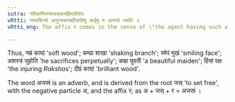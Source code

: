 ```yaml
---
sutra: नमिकम्पिस्म्यजसकमहिंसदीपोरः
vRtti: नम्यादिभ्यो धातुभ्यस्तच्छीलादिषु कर्तृषु रः प्रत्ययो भवति ॥
vRtti_eng: The affix र comes in the sense of \"the agent having such a habit &c\" after the verbs नम \"to bow\", कम्प् \"to shake\", स्मि \"to smile\", अजस् \"not to cease\", कम \"to desire\", हिन्स \"to injure\", and दीप \"to shine\".

---
```

Thus, नम्रं काष्ठं 'soft wood'; कम्प्रा शाखा 'shaking branch'; स्मेरं मुखं 'smiling face'; अशस्त्रं जुहोति 'he sacrifices perpetually'; कम्रा युवती 'a beautiful maiden'; हिंस्रं रक्षः 'the injuring _Rakshas_'; दीप्रं काष्ठं 'brilliant wood'.

The word अजस्रं is an adverb, and is derived from the root जस् 'to set free', with the negative particle अ, and the affix र; as अ + जस् + र = अजस्रं ।